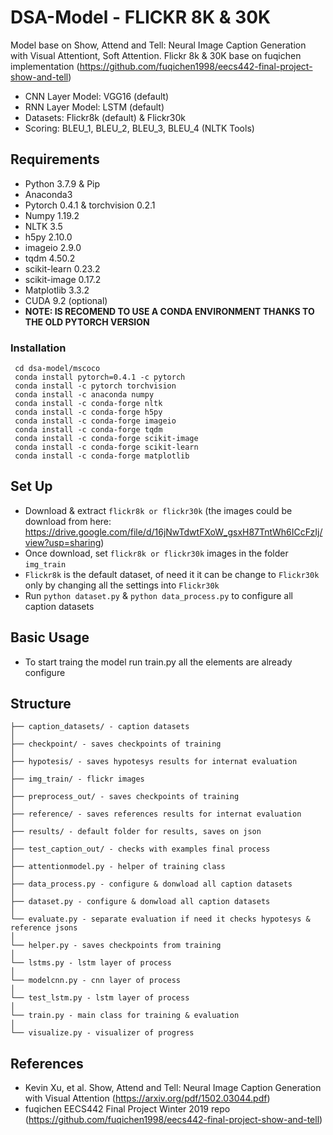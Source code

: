 # DSA-Model - FLICKR 8K & 30K

Model base on Show, Attend and Tell: Neural Image Caption Generation with Visual Attentiont, Soft Attention. Flickr 8k & 30K base on fuqichen implementation (https://github.com/fuqichen1998/eecs442-final-project-show-and-tell)
- CNN Layer Model: VGG16 (default)
- RNN Layer Model: LSTM (default)
- Datasets: Flickr8k (default) & Flickr30k
- Scoring: BLEU_1, BLEU_2, BLEU_3, BLEU_4 (NLTK Tools)

## Requirements
- Python 3.7.9 & Pip
- Anaconda3
- Pytorch 0.4.1 & torchvision 0.2.1
- Numpy 1.19.2
- NLTK 3.5
- h5py 2.10.0
- imageio 2.9.0
- tqdm 4.50.2
- scikit-learn 0.23.2
- scikit-image 0.17.2
- Matplotlib 3.3.2
- CUDA 9.2 (optional)
- **NOTE: IS RECOMEND TO USE A CONDA ENVIRONMENT THANKS TO THE OLD PYTORCH VERSION**


### Installation 
```
 cd dsa-model/mscoco
 conda install pytorch=0.4.1 -c pytorch
 conda install -c pytorch torchvision
 conda install -c anaconda numpy
 conda install -c conda-forge nltk
 conda install -c conda-forge h5py
 conda install -c conda-forge imageio
 conda install -c conda-forge tqdm
 conda install -c conda-forge scikit-image
 conda install -c conda-forge scikit-learn
 conda install -c conda-forge matplotlib
 ```
 
 ## Set Up
- Download & extract `flickr8k or flickr30k` (the images could be download from here: https://drive.google.com/file/d/16jNwTdwtFXoW_gsxH87TntWh6ICcFzIj/view?usp=sharing)
- Once download, set `flickr8k or flickr30k` images in the folder `img_train`
- `Flickr8k` is the default dataset, of need it it can be change to `Flickr30k` only by changing all the settings into `Flickr30k`
- Run `python dataset.py` & `python data_process.py` to configure all caption datasets

## Basic Usage
- To start traing the model run train.py all the elements are already configure

## Structure
```
├── caption_datasets/ - caption datasets
│
├── checkpoint/ - saves checkpoints of training
│
├── hypotesis/ - saves hypotesys results for internat evaluation
│
├── img_train/ - flickr images
│
├── preprocess_out/ - saves checkpoints of training
│
├── reference/ - saves references results for internat evaluation
│
├── results/ - default folder for results, saves on json
│   
├── test_caption_out/ - checks with examples final process
│
├── attentionmodel.py - helper of training class
│
├── data_process.py - configure & donwload all caption datasets
│
├── dataset.py - configure & donwload all caption datasets
│
└── evaluate.py - separate evaluation if need it checks hypotesys & reference jsons
│
└── helper.py - saves checkpoints from training
│
└── lstms.py - lstm layer of process
│
└── modelcnn.py - cnn layer of process
│
└── test_lstm.py - lstm layer of process
│
└── train.py - main class for training & evaluation
│
└── visualize.py - visualizer of progress

```

## References

* Kevin Xu, et al. Show, Attend and Tell: Neural Image Caption Generation with Visual Attention (https://arxiv.org/pdf/1502.03044.pdf)
* fuqichen EECS442 Final Project Winter 2019 repo (https://github.com/fuqichen1998/eecs442-final-project-show-and-tell)
